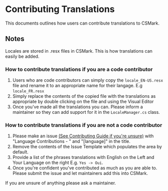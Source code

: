 # Contributing Translations
This documents outlines how users can contribute translations to CSMark.

## Notes
Locales are stored in .resx files in CSMark. This is how translations can easily be added.

### How to contribute translations if you are a code contributor
1. Users who are code contributors can simply copy the ``locale_EN-US.resx`` file and rename it to an appropriate name for their langage.
E.g ``locale_FR.resx``
2. Simply replace the contents of the copied file with the translations as appropriate by double clicking on the file and using the Visual Editor
3. Once you've made all the translations you can. Please inform a maintainer so they can add support for it in the ``LocaleManager.cs`` class.

### How to contribute translations if you are not a code contributor
1. Please make an issue [(See Contributing Guide if you're unsure)](https://github.com/CSMarkBenchmark/CSMark/blob/master/CONTRIBUTING.md) with "Language Contributions - " and "[language]" in the title.
2. Remove the contents of the Issue Template which populates the area by default.
3. Provide a list of the phrases translations with English on the Left and Your Language on the right E.g. ``Yes -> Oui``.
4. Once you're confident you've contributed as much as you are able to. Please submit the issue and let maintainers add this into CSMark.

If you are unsure of anything please ask a maintainer.
